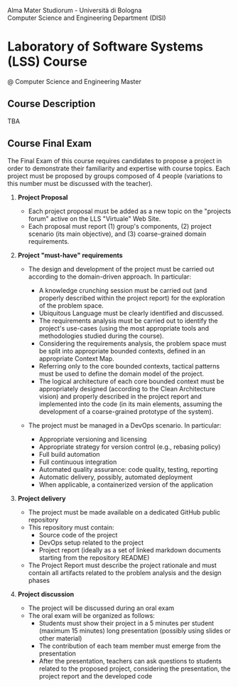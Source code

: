 Alma Mater Studiorum - Università di Bologna  
Computer Science and Engineering Department (DISI)

# Laboratory of Software Systems (LSS) Course
@ Computer Science and Engineering Master

## Course Description

TBA

## Course Final Exam

The Final Exam of this course requires candidates to propose a project in order to demonstrate their familiarity and expertise with course topics. Each project must be proposed by groups composed of 4 people (variations to this number must be discussed with the teacher).

1. **Project Proposal**
    * Each project proposal must be added as a new topic on the "projects forum" active on the LLS "Virtuale" Web Site.
    * Each proposal must report (1) group's components, (2) project scenario (its main objective), and (3) coarse-grained domain requirements.

2. **Project "must-have" requirements**
    * The design and development of the project must be carried out according to the domain-driven approach. In particular:
        * A knowledge crunching session must be carried out (and properly described within the project report) for the exploration of the problem space.
        * Ubiquitous Language must be clearly identified and discussed.
        * The requirements analysis must be carried out to identify the project's use-cases (using the most appropriate tools and methodologies studied during the course).
        * Considering the requirements analysis, the problem space must be split into appropriate bounded contexts, defined in an appropriate Context Map.
        * Referring only to the core bounded contexts, tactical patterns must be used to define the domain model of the project.
        * The logical architecture of each core bounded context must be appropriately designed (according to the Clean Architecture vision) and properly described in the project report and implemented into the code (in its main elements, assuming the development of a coarse-grained prototype of the system).

    * The project must be managed in a DevOps scenario. In particular:
        * Appropriate versioning and licensing
        * Appropriate strategy for version control (e.g., rebasing policy)
        * Full build automation
        * Full continuous integration
        * Automated quality assurance: code quality, testing, reporting
        * Automatic delivery, possibly, automated deployment
        * When applicable, a containerized version of the application

3. **Project delivery**
    * The project must be made available on a dedicated GitHub public repository
    * This repository must contain:
        * Source code of the project
        * DevOps setup related to the project
        * Project report (ideally as a set of linked markdown documents starting from the repository README)
    * The Project Report must describe the project rationale and must contain all artifacts related to the problem analysis and the design phases

4. **Project discussion**
    * The project will be discussed during an oral exam
    * The oral exam will be organized as follows:
        * Students must show their project in a 5 minutes per student (maximum 15 minutes) long presentation (possibly using slides or other material)
        * The contribution of each team member must emerge from the presentation
        * After the presentation, teachers can ask questions to students related to the proposed project, considering the presentation, the project report and the developed code

